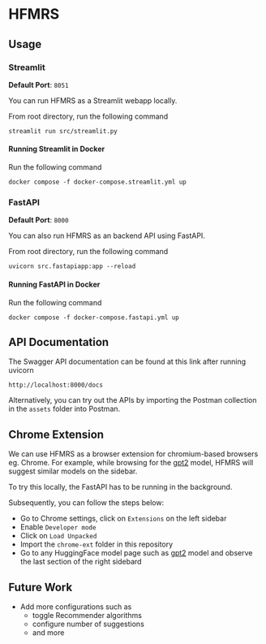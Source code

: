 # HFMRS

## Usage

### Streamlit

**Default Port**: `8051`

You can run HFMRS as a Streamlit webapp locally.

From root directory, run the following command

```
streamlit run src/streamlit.py
```

#### Running Streamlit in Docker

Run the following command

```
docker compose -f docker-compose.streamlit.yml up
```

### FastAPI

**Default Port**: `8000`

You can also run HFMRS as an backend API using FastAPI.

From root directory, run the following command

```
uvicorn src.fastapiapp:app --reload
```

#### Running FastAPI in Docker

Run the following command

```
docker compose -f docker-compose.fastapi.yml up
```

## API Documentation

The Swagger API documentation can be found at this link after running uvicorn

```
http://localhost:8000/docs
```

Alternatively, you can try out the APIs by importing the Postman collection in the `assets` folder into Postman.

## Chrome Extension

We can use HFMRS as a browser extension for chromium-based browsers eg. Chrome. For example, while browsing for the [gpt2](https://huggingface.co/gpt2) model, HFMRS will suggest similar models on the sidebar.

To try this locally, the FastAPI has to be running in the background.

Subsequently, you can follow the steps below:

- Go to Chrome settings, click on `Extensions` on the left sidebar
- Enable `Developer mode`
- Click on `Load Unpacked`
- Import the `chrome-ext` folder in this repository
- Go to any HuggingFace model page such as [gpt2](https://huggingface.co/gpt2) model and observe the last section of the right sidebard

## Future Work

- Add more configurations such as
  - toggle Recommender algorithms
  - configure number of suggestions
  - and more
